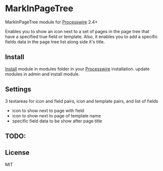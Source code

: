 # MarkInPageTree

MarkInPageTree module for [Processwire]() 2.4+

Enables you to show an icon next to a set of pages in the page tree that have a specified true field or template. Also, it enables you to add a specific fields data in the page tree list along side it's title.

## Install
[Install](http://modules.processwire.com/install-uninstall/) module in modules folder in your [Processwire](http://processwire.com/) installation. update modules in admin and install module.

## Settings
3 textareas for icon and field pairs, icon and template pairs, and list of fields
- icon to show next to page with field
- icon to show next to page of template name
- specific field data to be show after page title

## TODO:

## License
MIT
